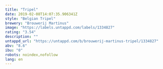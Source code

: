 ```yaml
---
title: "Tripel"
date: 2019-02-08T14:07:35.906341Z
style: "Belgian Tripel"
brewery: "Brouwerij Martinus"
image: "https://labels.untappd.com/labels/1334827"
rating: "3.54"
description: ""
untappd_url: "https://untappd.com/b/brouwerij-martinus-tripel/1334827"
abv: "8.6"
ibu: "0"
robots: noindex,nofollow
lang: en
---
```

